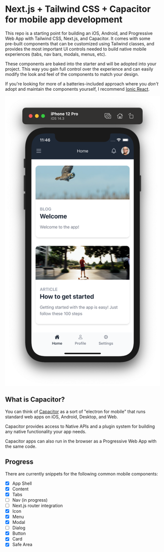 # Next.js + Tailwind CSS + Capacitor for mobile app development

This repo is a starting point for building an iOS, Android, and Progressive Web App with Tailwind CSS, Next.js, and Capacitor. It comes with some pre-built components that can be customized using Tailwind classes, and provides the most important UI controls needed to build native mobile experiences (tabs, nav bars, modals, menus, etc).

These components are baked into the starter and will be adopted into your project. This way you gain full control over the experience and can easily modify the look and feel of the components to match your design.

If you're looking for more of a batteries-included approach where you _don't_ adopt and maintain the components yourself, I recommend [Ionic React](https://ionicframework.com/react).

![Screenshot](./ss.png)

## What is Capacitor?

You can think of [Capacitor](https://capacitorjs.com/) as a sort of "electron for mobile" that runs standard web apps on iOS, Android, Desktop, and Web.

Capacitor provides access to Native APIs and a plugin system for building any native functionality your app needs.

Capacitor apps can also run in the browser as a Progressive Web App with the same code.

## Progress

There are currently snippets for the following common mobile components:

- [x] App Shell
- [x] Content
- [x] Tabs
- [ ] Nav (in progress)
- [ ] Next.js router integration
- [x] Icon
- [x] Menu
- [x] Modal
- [ ] Dialog
- [x] Button
- [x] Card
- [x] Safe Area
